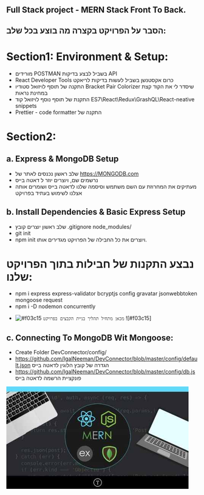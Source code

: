 ## Full Stack project - MERN Stack Front To Back.
## הסבר על הפרויקט בקצרה מה בוצע בכל שלב:


# Section1: Environment & Setup:
* מורידים POSTMAN בשביל לבצע בדיקות API
* React Developer Tools כרום אקסטנשן בשביל לעשות בדיקות לריאקט
* התקנה של תוסף לויזואל סטודיו Bracket Pair Colorizer שיסדר לי את הקוד קצת במחינת נראות
* התקנת של תוסף נוסף לויזואל קוד ES7\React\Redux\GrashQL\React-neative snippets
* Prettier - code formatter התקנה של


# Section2: 
## a. Express & MongoDB Setup
*  שלב ראשון נכנסים לאתר של https://MONGODB.com
* נרשמים שם, ויוצרים יוזר ל דאטה בייס
* מעתיקים את המחרוזת עם השם משתמש וסיסמה שלנו לדאטה בייס ושומרים אותה אצלנו לשימוש בעתיד בפרויקט


## b. Install Dependencies & Basic Express Setup
* שלב ראשון יוצרים קובץ .gitignore node_modules/
* git init
* npm init ויוצרים את כל החבילה של הפרויקט מגדירים אותו.
# נבצע התקנות של חבילות בתוך הפרויקט שלנו:
* npm i express express-validator bcryptjs config gravatar jsonwebbtoken mongoose request
* npm i -D nodemon concurrently
 
- ![#f03c15](https://via.placeholder.com/15/f03c15/000000?text=+) `מכאן מתחיל תהליך בניית הקבצים בפרויקט` ![#f03c15]

## c. Connecting To MongoDB Wit Mongoose:
 *  Create Folder DevConnector/config/
 * https://github.com/IgalNeeman/DevConnector/blob/master/config/default.json הגדרה של קובץ הלוגין לדאטה בייס
 * https://github.com/IgalNeeman/DevConnector/blob/master/config/db.js פונקציית הרשמה לדאטה בייס








![Logo](https://github.com/IgalNeeman/DevConnector/blob/master/welcome.jpg)
